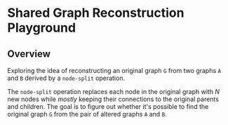 # Shared Graph Reconstruction Playground

## Overview
Exploring the idea of reconstructing an original graph `G` from two graphs `A` and `B` derived by a `node-split` operation.  

The `node-split` operation replaces each node in the original graph with *N* new nodes while *mostly* keeping their connections to the original parents and children. The goal is to figure out whether it's possible to find the original graph `G` from the pair of altered graphs `A` and `B`. 

